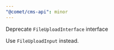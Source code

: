 ```yaml
---
"@comet/cms-api": minor
---
```


Deprecate `FileUploadInterface` interface

Use `FileUploadInput` instead.
